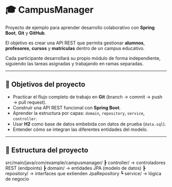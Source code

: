 # 🎓 CampusManager

Proyecto de ejemplo para aprender desarrollo colaborativo con **Spring Boot**, **Git** y **GitHub**.

El objetivo es crear una API REST que permita gestionar **alumnos**, **profesores**, **cursos** y **matrículas** dentro de un campus educativo.

Cada participante desarrollará su propio módulo de forma independiente, siguiendo las tareas asignadas y trabajando en ramas separadas.

---

## 🚀 Objetivos del proyecto

- Practicar el flujo completo de trabajo en **Git** (branch → commit → push → pull request).
- Construir una API REST funcional con **Spring Boot**.
- Aprender la estructura por capas: `domain`, `repository`, `service`, `controller`.
- Usar **H2** como base de datos embebida con datos de prueba (`data.sql`).
- Entender cómo se integran las diferentes entidades del modelo.

---

## 🧱 Estructura del proyecto
src/main/java/com/example/campusmanager/
┣ controller/ → controladores REST (endpoints)
┣ domain/ → entidades JPA (modelo de datos)
┣ repository/ → interfaces que extienden JpaRepository
┗ service/ → lógica de negocio
